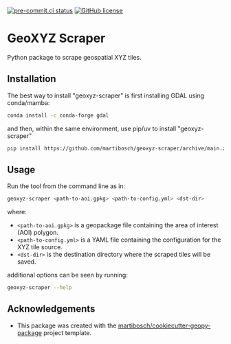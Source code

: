 <!-- [![PyPI version fury.io](https://badge.fury.io/py/geoxyz-scraper.svg)](https://pypi.python.org/pypi/geoxyz-scraper/)
[![Documentation Status](https://readthedocs.org/projects/geoxyz-scraper/badge/?version=latest)](https://geoxyz-scraper.readthedocs.io/en/latest/?badge=latest)
[![CI/CD](https://github.com/martibosch/geoxyz-scraper/actions/workflows/tests.yml/badge.svg)](https://github.com/martibosch/geoxyz-scraper/blob/main/.github/workflows/tests.yml)
[![codecov](https://codecov.io/gh/martibosch/geoxyz-scraper/branch/main/graph/badge.svg?token=hKoSSRn58a)](https://codecov.io/gh/martibosch/geoxyz-scraper) -->

[![pre-commit.ci status](https://results.pre-commit.ci/badge/github/martibosch/geoxyz-scraper/main.svg)](https://results.pre-commit.ci/latest/github/martibosch/geoxyz-scraper/main)
[![GitHub license](https://img.shields.io/github/license/martibosch/geoxyz-scraper.svg)](https://github.com/martibosch/geoxyz-scraper/blob/main/LICENSE)

# GeoXYZ Scraper

Python package to scrape geospatial XYZ tiles.

## Installation

The best way to install "geoxyz-scraper" is first installing GDAL using conda/mamba:

```bash
conda install -c conda-forge gdal
```

and then, within the same environment, use pip/uv to install "geoxyz-scraper"

```bash
pip install https://github.com/martibosch/geoxyz-scraper/archive/main.zip
```

## Usage

Run the tool from the command line as in:

```bash
geoxyz-scraper <path-to-aoi.gpkg> <path-to-config.yml> <dst-dir>
```

where:

- `<path-to-aoi.gpkg>` is a geopackage file containing the area of interest (AOI) polygon.
- `<path-to-config.yml>` is a YAML file containing the configuration for the XYZ tile source.
- `<dst-dir>` is the destination directory where the scraped tiles will be saved.

additional options can be seen by running:

```bash
geoxyz-scraper --help
```

## Acknowledgements

- This package was created with the [martibosch/cookiecutter-geopy-package](https://github.com/martibosch/cookiecutter-geopy-package) project template.
